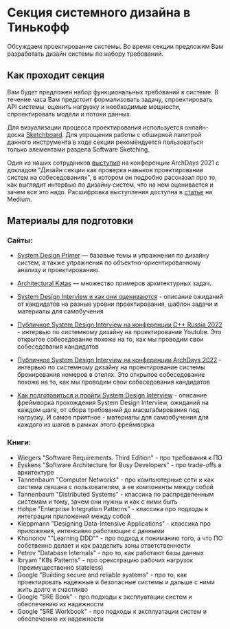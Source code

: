 # Секция системного дизайна в Тинькофф

Обсуждаем проектирование системы. Во время секции предложим Вам разработать дизайн системы по набору требований.

## Как проходит секция

Вам будет предложен набор функциональных требований к системе. В течение часа Вам предстоит формализовать задачу, спроектировать API системы, оценить нагрузку и необходимые мощности, спроектировать модели и потоки данных.

Для визуализации процесса проектирования используется онлайн-доска [Sketchboard](https://sketchboard.io). Для упрощения работы с обширной палитрой данного инструмента в ходе секции рекомендуется пользоваться только элементами раздела Software Sketching.

Один из наших сотрудников [выступил](https://www.youtube.com/watch?v=Cth-B4r_pf4) на конференции ArchDays 2021 с докладом "Дизайн секции как проверка навыков проектирования систем на собеседованиях", в котором он подробно рассказал про то, как выглядит интервью по дизайну систем, что на нем оценивается и зачем все это надо. Расшифровка выступления доступна в [статье](https://apolomodov.medium.com/system-design-interview-at-tinkoff-7bd97c20d082) на Medium.

## Материалы для подготовки

### Сайты:

- [System Design Primer](https://github.com/donnemartin/system-design-primer) — базовые темы и упражнения по дизайну систем, а также упражнения по объектно-ориентированному анализу и проектированию.
- [Architectural Katas](http://nealford.com/katas/) — множество примеров архитектурных задач.
- [System Design Interview и как они оцениваются](https://apolomodov.medium.com/preparation-for-system-design-interview-66489d7a0af6) - описание ожиданий от кандидатов на разные уровни проектирования, шаблон задачи и материалы для самобучения
- [Публичное System Design Interview на конференции C++ Russia 2022](https://apolomodov.medium.com/example-of-system-design-interview-7790a5569207) - интервью по системному дизайну на проектирование Youtube. Это открытое собеседование похоже на то, как мы проводим свои собеседования кандидатов
- [Публичное System Design Interview на конференции ArchDays 2022](https://apolomodov.medium.com/public-system-design-interview-at-archdays-2022-2a7ea02175af) - интервью по системному дизайну на проектирование системы бронирования номеров в отелях. Это открытое собеседование похоже на то, как мы проводим свои собеседования кандидатов

- [Как подготовиться и пройти System Design Interview](https://apolomodov.medium.com/how-to-prepare-for-and-pass-the-system-design-interview-78b820589e8) - описание фреймворка прохождения System Design Interview, ожиданий на каждом шаге, от сбора требований до масштабирования под нагрузку. И самое приятное - материалы для самообучения для каждого из шагов в рамках этого фреймворка

### Книги:

- Wiegers "Software Requirements. Third Edition" - про требования к ПО
- Eyskens "Software Architecture for Busy Developers" - про trade-offs в архитектуре
- Tannenbaum "Computer Networks" - про компьютерные сети и как система связана с пользователям, а ее компоненты между собой
- Tannenbaum "Distributed Systems" - классика по распределенным системам и тому, зачем они нужны и как с ними быть
- Hohpe "Enterprise Integration Patterns" - классика про подходы к интеграции приложений между собой
- Kleppmann "Designing Data-Intensive Applications" - классика про приложения, интенсивно работающие с данными
- Khononov ""Learning DDD"" - про подход к пониманию того, а что ПО собственно делает и как разделить зоны ответственности
- Petrov "Database Internals" - про то, как работают базы данных
- Ibryam "K8s Patterns" - про орекстрацию рабочих нагрузок (преимущественно stateless)
- Google "Building secure and reliable systems" - про то, как проектировать надежные и безопасные системы и дальше с ними жить долго и счастливо
- Google "SRE Book" - про подходы к эксплуатации систем и обеспечению их надежности
- Google "SRE Workbook" - про подходы к эксплуатации систем и обеспечению их надежности
